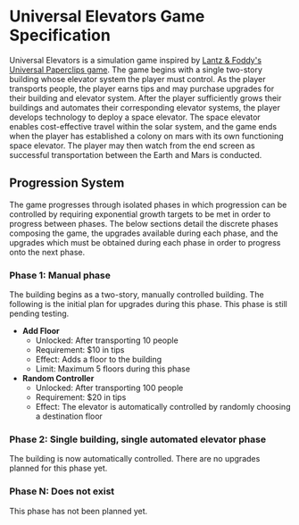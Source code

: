# Universal Elevators Game Specification

Universal Elevators is a simulation game inspired by [Lantz & Foddy's Universal Paperclips game](https://en.wikipedia.org/wiki/Universal_Paperclips).  The game begins with a single two-story building whose elevator system the player must control.  As the player transports people, the player earns tips and may purchase upgrades for their building and elevator system.  After the player sufficiently grows their buildings and automates their corresponding elevator systems, the player develops technology to deploy a space elevator.  The space elevator enables cost-effective travel within the solar system, and the game ends when the player has established a colony on mars with its own functioning space elevator.  The player may then watch from the end screen as successful transportation between the Earth and Mars is conducted.

## Progression System

The game progresses through isolated phases in which progression can be controlled by requiring exponential growth targets to be met in order to progress between phases.  The below sections detail the discrete phases composing the game, the upgrades available during each phase, and the upgrades which must be obtained during each phase in order to progress onto the next phase.

### Phase 1: Manual phase

The building begins as a two-story, manually controlled building.  The following is the initial plan for upgrades during this phase.  This phase is still pending testing.

- **Add Floor**
  - Unlocked: After transporting 10 people
  - Requirement: $10 in tips
  - Effect: Adds a floor to the building
  - Limit: Maximum 5 floors during this phase
- **Random Controller**
  - Unlocked: After transporting 100 people
  - Requirement: $20 in tips
  - Effect: The elevator is automatically controlled by randomly choosing a destination floor

### Phase 2: Single building, single automated elevator phase

The building is now automatically controlled.  There are no upgrades planned for this phase yet.

### Phase N: Does not exist

This phase has not been planned yet.